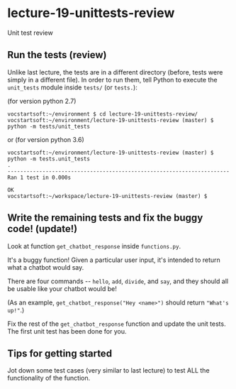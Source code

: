 # lecture-19-unittests-review

Unit test review

## Run the tests (review)

Unlike last lecture, the tests are in a different directory (before, tests were simply in a different file). In
order to run them, tell Python to execute the `unit_tests` module inside `tests/` (or `tests.`):

(for version python 2.7)
```
vocstartsoft:~/environment $ cd lecture-19-unittests-review/
vocstartsoft:~/environment/lecture-19-unittests-review (master) $ python -m tests/unit_tests
```
or (for version python 3.6)
```
vocstartsoft:~/environment/lecture-19-unittests-review (master) $ python -m tests.unit_tests
.
----------------------------------------------------------------------
Ran 1 test in 0.000s

OK
vocstartsoft:~/workspace/lecture-19-unittests-review (master) $
```

## Write the remaining tests and fix the buggy code! (update!)

Look at function `get_chatbot_response` inside `functions.py`.

It's a buggy function! Given a particular
user input, it's intended to return what a chatbot would say.

There are four commands -- `hello`, `add`, `divide`, and `say`, and they should
all be usable like your chatbot would be!

(As an example, `get_chatbot_response("Hey <name>")` should return `"What's up!"`.)

Fix the rest of the `get_chatbot_response` function and update the unit tests. The first unit test has been done for you.

## Tips for getting started

Jot down some test cases (very similar to last lecture) to test ALL the functionality of the function.


